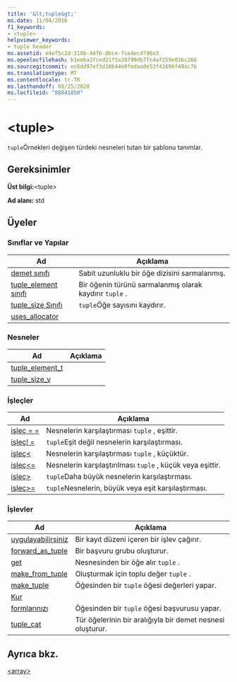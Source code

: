 ```yaml
---
title: '&lt;tuple&gt;'
ms.date: 11/04/2016
f1_keywords:
- <tuple>
helpviewer_keywords:
- tuple header
ms.assetid: e4ef5c2d-318b-44f6-8bce-fce4ecd796a3
ms.openlocfilehash: b1eeba2fced21f5a38799db7fc4af259e03bc266
ms.sourcegitcommit: ec6dd97ef3d10b44e0fedaa8e53f41696f49ac7b
ms.translationtype: MT
ms.contentlocale: tr-TR
ms.lasthandoff: 08/25/2020
ms.locfileid: "88841850"
---
```

# <a name="lttuplegt"></a>&lt;tuple&gt;

`tuple`Örnekleri değişen türdeki nesneleri tutan bir şablonu tanımlar.

## <a name="requirements"></a>Gereksinimler

**Üst bilgi:**\<tuple>

**Ad alanı:** std

## <a name="members"></a>Üyeler

### <a name="classes-and-structs"></a>Sınıflar ve Yapılar

|Ad|Açıklama|
|-|-|
|[demet sınıfı](../standard-library/tuple-class.md)|Sabit uzunluklu bir öğe dizisini sarmalanmış.|
|[tuple_element sınıfı](../standard-library/tuple-element-class-tuple.md)|Bir öğenin türünü sarmalanmış olarak kaydırır `tuple` .|
|[tuple_size Sınıfı](../standard-library/tuple-size-class-tuple.md)|`tuple`Öğe sayısını kaydırır.|
|[uses_allocator](../standard-library/uses-allocator-structure.md)||

### <a name="objects"></a>Nesneler

|Ad|Açıklama|
|-|-|
|[tuple_element_t](../standard-library/tuple-functions.md#tuple_element_t)||
|[tuple_size_v](../standard-library/tuple-functions.md#tuple_size_v)||

### <a name="operators"></a>İşleçler

|Ad|Açıklama|
|-|-|
|[işleç = =](../standard-library/tuple-operators.md#op_eq_eq)|Nesnelerin karşılaştırması `tuple` , eşittir.|
|[işleç! =](../standard-library/tuple-operators.md#op_neq)|`tuple`Eşit değil nesnelerin karşılaştırması.|
|[işleç<](../standard-library/tuple-operators.md#op_lt)|Nesnelerin karşılaştırması `tuple` , küçüktür.|
|[işleç<=](../standard-library/tuple-operators.md#op_lt_eq)|Nesnelerin karşılaştırılması `tuple` , küçük veya eşittir.|
|[işleç>](../standard-library/tuple-operators.md#op_gt)|`tuple`Daha büyük nesnelerin karşılaştırması.|
|[işleç>=](../standard-library/tuple-operators.md#op_gt_eq)|`tuple`Nesnelerin, büyük veya eşit karşılaştırması.|

### <a name="functions"></a>İşlevler

|Ad|Açıklama|
|-|-|
|[uygulayabilirsiniz](../standard-library/tuple-functions.md#apply)|Bir kayıt düzeni içeren bir işlev çağırır.|
|[forward_as_tuple](../standard-library/tuple-functions.md#forward)|Bir başvuru grubu oluşturur.|
|[get](../standard-library/tuple-functions.md#get)|Nesnesinden bir öğe alır `tuple` .|
|[make_from_tuple](../standard-library/tuple-functions.md#make_from_tuple)|Oluşturmak için toplu değer `tuple` .|
|[make_tuple](../standard-library/tuple-functions.md#make_tuple)|Öğesinden bir `tuple` öğesi değerleri yapar.|
|[Kur](../standard-library/tuple-functions.md#swap)||
|[formlarınızı](../standard-library/tuple-functions.md#tie)|Öğesinden bir `tuple` öğesi başvurusu yapar.|
|[tuple_cat](../standard-library/tuple-functions.md#tuple_cat)|Tür öğelerinin bir aralığıyla bir demet nesnesi oluşturur.|

## <a name="see-also"></a>Ayrıca bkz.

[\<array>](../standard-library/array.md)
